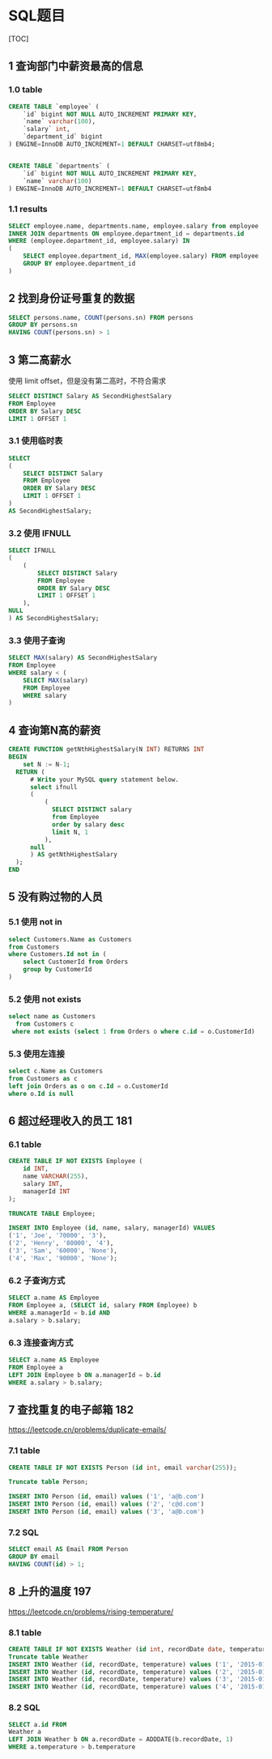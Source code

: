 # SQL题目

[TOC]

## 1 查询部门中薪资最高的信息

### 1.0 table

```sql
CREATE TABLE `employee` (
    `id` bigint NOT NULL AUTO_INCREMENT PRIMARY KEY,
    `name` varchar(100),
    `salary` int,
    `department_id` bigint
) ENGINE=InnoDB AUTO_INCREMENT=1 DEFAULT CHARSET=utf8mb4;


CREATE TABLE `departments` (
    `id` bigint NOT NULL AUTO_INCREMENT PRIMARY KEY,
    `name` varchar(100)
) ENGINE=InnoDB AUTO_INCREMENT=1 DEFAULT CHARSET=utf8mb4
```

### 1.1 results

```sql
SELECT employee.name, departments.name, employee.salary from employee
INNER JOIN departments ON employee.department_id = departments.id
WHERE (employee.department_id, employee.salary) IN
(
    SELECT employee.department_id, MAX(employee.salary) FROM employee
    GROUP BY employee.department_id
)
```

## 2 找到身份证号重复的数据

```sql
SELECT persons.name, COUNT(persons.sn) FROM persons
GROUP BY persons.sn
HAVING COUNT(persons.sn) > 1
```

## 3 第二高薪水

使用 limit offset，但是没有第二高时，不符合需求

```sql
SELECT DISTINCT Salary AS SecondHighestSalary
FROM Employee
ORDER BY Salary DESC
LIMIT 1 OFFSET 1
```

### 3.1 使用临时表

```sql
SELECT
(
    SELECT DISTINCT Salary
    FROM Employee
    ORDER BY Salary DESC
    LIMIT 1 OFFSET 1
)
AS SecondHighestSalary;
```

### 3.2 使用 IFNULL

```sql
SELECT IFNULL
(
    (
        SELECT DISTINCT Salary
        FROM Employee
        ORDER BY Salary DESC
        LIMIT 1 OFFSET 1
    ),
NULL
) AS SecondHighestSalary;
```

### 3.3 使用子查询

```sql
SELECT MAX(salary) AS SecondHighestSalary
FROM Employee
WHERE salary < (
    SELECT MAX(salary)
    FROM Employee
    WHERE salary
)
```

## 4 查询第N高的薪资

```sql
CREATE FUNCTION getNthHighestSalary(N INT) RETURNS INT
BEGIN
    set N := N-1;
  RETURN (
      # Write your MySQL query statement below.
      select ifnull
      (
          (
            SELECT DISTINCT salary
            from Employee
            order by salary desc
            limit N, 1
          ),
      null
      ) AS getNthHighestSalary
  );
END
```

## 5 没有购过物的人员

### 5.1 使用 not in

```sql
select Customers.Name as Customers
from Customers
where Customers.Id not in (
    select CustomerId from Orders
    group by CustomerId
)
```

### 5.2 使用 not exists

```sql
select name as Customers
  from Customers c
 where not exists (select 1 from Orders o where c.id = o.CustomerId)
```

### 5.3 使用左连接

```sql
select c.Name as Customers
from Customers as c
left join Orders as o on c.Id = o.CustomerId
where o.Id is null
```

## 6 超过经理收入的员工 181

### 6.1 table

```sql
CREATE TABLE IF NOT EXISTS Employee (
    id INT,
    name VARCHAR(255),
    salary INT,
    managerId INT
);

TRUNCATE TABLE Employee;

INSERT INTO Employee (id, name, salary, managerId) VALUES
('1', 'Joe', '70000', '3'),
('2', 'Henry', '80000', '4'),
('3', 'Sam', '60000', 'None'),
('4', 'Max', '90000', 'None');
```

### 6.2 子查询方式

```sql
SELECT a.name AS Employee
FROM Employee a, (SELECT id, salary FROM Employee) b
WHERE a.managerId = b.id AND
a.salary > b.salary;
```

### 6.3 连接查询方式

```sql
SELECT a.name AS Employee
FROM Employee a
LEFT JOIN Employee b ON a.managerId = b.id
WHERE a.salary > b.salary;
```

## 7 查找重复的电子邮箱 182

<https://leetcode.cn/problems/duplicate-emails/>

### 7.1 table

```sql
CREATE TABLE IF NOT EXISTS Person (id int, email varchar(255));

Truncate table Person;

INSERT INTO Person (id, email) values ('1', 'a@b.com')
INSERT INTO Person (id, email) values ('2', 'c@d.com')
INSERT INTO Person (id, email) values ('3', 'a@b.com')
```

### 7.2 SQL

```sql
SELECT email AS Email FROM Person
GROUP BY email
HAVING COUNT(id) > 1;
```

## 8 上升的温度 197

<https://leetcode.cn/problems/rising-temperature/>

### 8.1 table

```sql
CREATE TABLE IF NOT EXISTS Weather (id int, recordDate date, temperature int)
Truncate table Weather
INSERT INTO Weather (id, recordDate, temperature) values ('1', '2015-01-01', '10')
INSERT INTO Weather (id, recordDate, temperature) values ('2', '2015-01-02', '25')
INSERT INTO Weather (id, recordDate, temperature) values ('3', '2015-01-03', '20')
INSERT INTO Weather (id, recordDate, temperature) values ('4', '2015-01-04', '30')
```

### 8.2 SQL

```sql
SELECT a.id FROM
Weather a
LEFT JOIN Weather b ON a.recordDate = ADDDATE(b.recordDate, 1)
WHERE a.temperature > b.temperature
```

